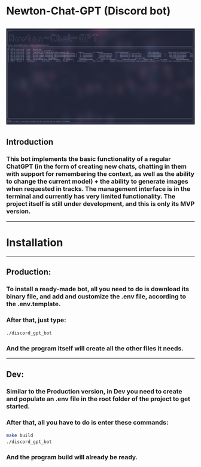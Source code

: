 # Newton-Chat-GPT (Discord bot)
![alt text](https://github.com/NikitolProject/Newton-GPT/raw/master/assets/demo.png)
---
## Introduction
### This bot implements the basic functionality of a regular ChatGPT (in the form of creating new chats, chatting in them with support for remembering the context, as well as the ability to change the current model) + the ability to generate images when requested in tracks. The management interface is in the terminal and currently has very limited functionality. The project itself is still under development, and this is only its MVP version.
---
# Installation
---
## Production:
### To install a ready-made bot, all you need to do is download its binary file, and add and customize the .env file, according to the .env.template.
### After that, just type:
```bash
./discord_gpt_bot
```
### And the program itself will create all the other files it needs.
---
## Dev:
### Similar to the Production version, in Dev you need to create and populate an .env file in the root folder of the project to get started.
### After that, all you have to do is enter these commands:
```bash
make build
./discord_gpt_bot
```
### And the program build will already be ready.
